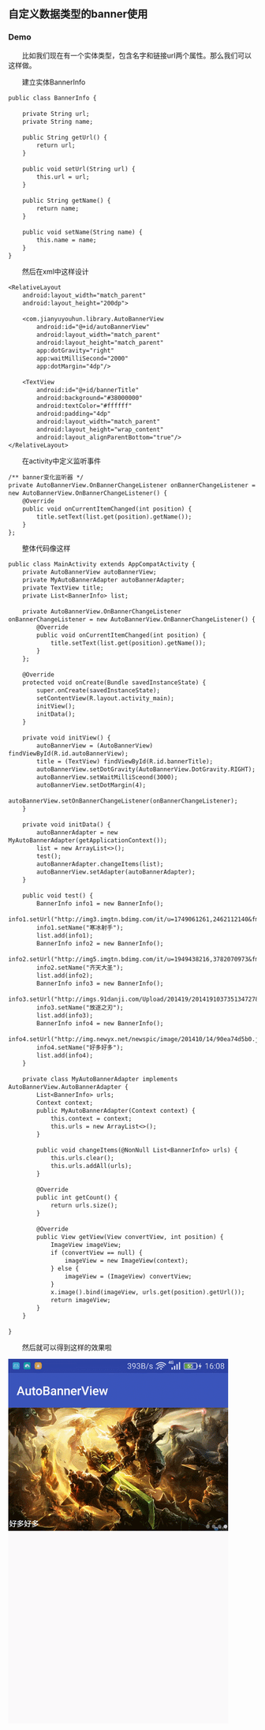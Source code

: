 ## 自定义数据类型的banner使用 ##

### Demo ###

　　比如我们现在有一个实体类型，包含名字和链接url两个属性。那么我们可以这样做。

　　建立实体BannerInfo

	public class BannerInfo {

    	private String url;
    	private String name;

    	public String getUrl() {
        	return url;
    	}

    	public void setUrl(String url) {
        	this.url = url;
    	}

    	public String getName() {
        	return name;
    	}

    	public void setName(String name) {
        	this.name = name;
    	}
	}

　　然后在xml中这样设计


    <RelativeLayout
        android:layout_width="match_parent"
        android:layout_height="200dp">

        <com.jianyuyouhun.library.AutoBannerView
            android:id="@+id/autoBannerView"
            android:layout_width="match_parent"
            android:layout_height="match_parent"
            app:dotGravity="right"
            app:waitMilliSecond="2000"
            app:dotMargin="4dp"/>

        <TextView
            android:id="@+id/bannerTitle"
            android:background="#38000000"
            android:textColor="#ffffff"
            android:padding="4dp"
            android:layout_width="match_parent"
            android:layout_height="wrap_content"
            android:layout_alignParentBottom="true"/>
    </RelativeLayout>


　　在activity中定义监听事件

	/** banner变化监听器 */
    private AutoBannerView.OnBannerChangeListener onBannerChangeListener = new AutoBannerView.OnBannerChangeListener() {
        @Override
        public void onCurrentItemChanged(int position) {
            title.setText(list.get(position).getName());
        }
    };


　　整体代码像这样

	public class MainActivity extends AppCompatActivity {
	    private AutoBannerView autoBannerView;
	    private MyAutoBannerAdapter autoBannerAdapter;
	    private TextView title;
	    private List<BannerInfo> list;
	
	    private AutoBannerView.OnBannerChangeListener onBannerChangeListener = new AutoBannerView.OnBannerChangeListener() {
	        @Override
	        public void onCurrentItemChanged(int position) {
	            title.setText(list.get(position).getName());
	        }
	    };
	
	    @Override
	    protected void onCreate(Bundle savedInstanceState) {
	        super.onCreate(savedInstanceState);
	        setContentView(R.layout.activity_main);
	        initView();
	        initData();
	    }
	
	    private void initView() {
	        autoBannerView = (AutoBannerView) findViewById(R.id.autoBannerView);
	        title = (TextView) findViewById(R.id.bannerTitle);
	        autoBannerView.setDotGravity(AutoBannerView.DotGravity.RIGHT);
	        autoBannerView.setWaitMilliSceond(3000);
	        autoBannerView.setDotMargin(4);
	        autoBannerView.setOnBannerChangeListener(onBannerChangeListener);
	    }
	
	    private void initData() {
	        autoBannerAdapter = new MyAutoBannerAdapter(getApplicationContext());
	        list = new ArrayList<>();
	        test();
	        autoBannerAdapter.changeItems(list);
	        autoBannerView.setAdapter(autoBannerAdapter);
	    }
	
	    public void test() {
	        BannerInfo info1 = new BannerInfo();
	        info1.setUrl("http://img3.imgtn.bdimg.com/it/u=1749061261,2462112140&fm=21&gp=0.jpg");
	        info1.setName("寒冰射手");
	        list.add(info1);
	        BannerInfo info2 = new BannerInfo();
	        info2.setUrl("http://img5.imgtn.bdimg.com/it/u=1949438216,3782070973&fm=23&gp=0.jpg");
	        info2.setName("齐天大圣");
	        list.add(info2);
	        BannerInfo info3 = new BannerInfo();
	        info3.setUrl("http://imgs.91danji.com/Upload/201419/2014191037351347278.jpg");
	        info3.setName("放逐之刃");
	        list.add(info3);
	        BannerInfo info4 = new BannerInfo();
	        info4.setUrl("http://img.newyx.net/newspic/image/201410/14/90ea74d5b0.jpg");
	        info4.setName("好多好多");
	        list.add(info4);
	    }
	
	    private class MyAutoBannerAdapter implements AutoBannerView.AutoBannerAdapter {
	        List<BannerInfo> urls;
	        Context context;
	        public MyAutoBannerAdapter(Context context) {
	            this.context = context;
	            this.urls = new ArrayList<>();
	        }
	
	        public void changeItems(@NonNull List<BannerInfo> urls) {
	            this.urls.clear();
	            this.urls.addAll(urls);
	        }
	
	        @Override
	        public int getCount() {
	            return urls.size();
	        }
	
	        @Override
	        public View getView(View convertView, int position) {
	            ImageView imageView;
	            if (convertView == null) {
	                imageView = new ImageView(context);
	            } else {
	                imageView = (ImageView) convertView;
	            }
	            x.image().bind(imageView, urls.get(position).getUrl());
	            return imageView;
	        }
	    }
	
	}

　　然后就可以得到这样的效果啦

![](img/gif.gif)